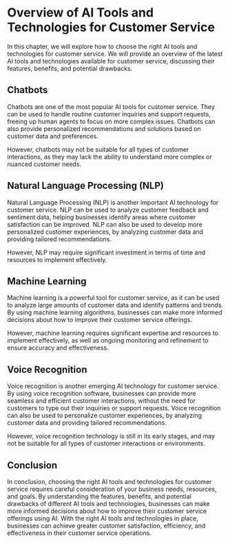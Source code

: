 Overview of AI Tools and Technologies for Customer Service
========================================================================================================================================

In this chapter, we will explore how to choose the right AI tools and technologies for customer service. We will provide an overview of the latest AI tools and technologies available for customer service, discussing their features, benefits, and potential drawbacks.

Chatbots
--------

Chatbots are one of the most popular AI tools for customer service. They can be used to handle routine customer inquiries and support requests, freeing up human agents to focus on more complex issues. Chatbots can also provide personalized recommendations and solutions based on customer data and preferences.

However, chatbots may not be suitable for all types of customer interactions, as they may lack the ability to understand more complex or nuanced customer needs.

Natural Language Processing (NLP)
---------------------------------

Natural Language Processing (NLP) is another important AI technology for customer service. NLP can be used to analyze customer feedback and sentiment data, helping businesses identify areas where customer satisfaction can be improved. NLP can also be used to develop more personalized customer experiences, by analyzing customer data and providing tailored recommendations.

However, NLP may require significant investment in terms of time and resources to implement effectively.

Machine Learning
----------------

Machine learning is a powerful tool for customer service, as it can be used to analyze large amounts of customer data and identify patterns and trends. By using machine learning algorithms, businesses can make more informed decisions about how to improve their customer service offerings.

However, machine learning requires significant expertise and resources to implement effectively, as well as ongoing monitoring and refinement to ensure accuracy and effectiveness.

Voice Recognition
-----------------

Voice recognition is another emerging AI technology for customer service. By using voice recognition software, businesses can provide more seamless and efficient customer interactions, without the need for customers to type out their inquiries or support requests. Voice recognition can also be used to personalize customer experiences, by analyzing customer data and providing tailored recommendations.

However, voice recognition technology is still in its early stages, and may not be suitable for all types of customer interactions or environments.

Conclusion
----------

In conclusion, choosing the right AI tools and technologies for customer service requires careful consideration of your business needs, resources, and goals. By understanding the features, benefits, and potential drawbacks of different AI tools and technologies, businesses can make more informed decisions about how to improve their customer service offerings using AI. With the right AI tools and technologies in place, businesses can achieve greater customer satisfaction, efficiency, and effectiveness in their customer service operations.
